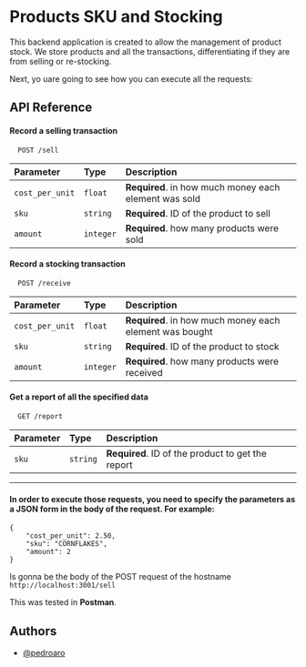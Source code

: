
# Products SKU and Stocking

This backend application is created to allow the management of product stock. We store products and all the transactions, differentiating if they are from selling or re-stocking.

Next, yo uare going to see how you can execute all the requests:




## API Reference

#### Record a selling transaction

```http
  POST /sell
```

| Parameter | Type     | Description                |
| :-------- | :------- | :------------------------- |
| `cost_per_unit` | `float` | **Required**. in how much money each element was sold |
| `sku` | `string` | **Required**. ID of the product to sell|
| `amount` | `integer` | **Required**. how many products were sold |

#### Record a stocking transaction

```http
  POST /receive
```

| Parameter | Type     | Description                |
| :-------- | :------- | :------------------------- |
| `cost_per_unit` | `float` | **Required**. in how much money each element was bought |
| `sku` | `string` | **Required**. ID of the product to stock|
| `amount` | `integer` | **Required**. how many products were received |

#### Get a report of all the specified data

```http
  GET /report
```

| Parameter | Type     | Description                       |
| :-------- | :------- | :-------------------------------- |
| `sku` | `string` | **Required**. ID of the product to get the report|

---

#### In order to execute those requests, you need to specify the parameters as a JSON form in the body of the request. For example:


```
{
    "cost_per_unit": 2.50,
    "sku": "CORNFLAKES",
    "amount": 2
}
```

Is gonna be the body of the POST request of the hostname `http://localhost:3001/sell`

This was tested in **Postman**.
## Authors

- [@pedroaro](https://www.github.com/pedroaro)

